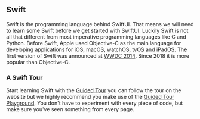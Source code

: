 ## Swift

Swift is the programming language behind SwiftUI. That means we will need to learn some Swift before we get started with SwiftUI. Luckily Swift is not all that different from most imperative programming languages like C and Python. Before Swift, Apple used Objective-C
as the main language for developing applications for iOS, macOS, watchOS, tvOS and iPadOS.
The first version of Swift was announced at [WWDC 2014](https://www.youtube.com/watch?v=MO7Ta0DvEWA). Since 2018 it is more popular than Objective-C.


### A Swift Tour

Start learning Swift with the [Guided Tour](https://docs.swift.org/swift-book/GuidedTour/GuidedTour.html) you can follow the tour on the website but we highly recommend you make
use of the [Guided Tour Playground](https://docs.swift.org/swift-book/GuidedTour/GuidedTour.playground.zip).
You don't have to experiment with every piece of code, but make sure you've seen something
from every page.
